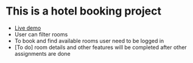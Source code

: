 # This is a hotel booking project

- [Live demo](https://react-hotel-booking-saksaikot.netlify.app/room)
- User can filter rooms
- To book and find available rooms user need to be logged in
- [To do] room details and other features will be completed after other assignments are done
